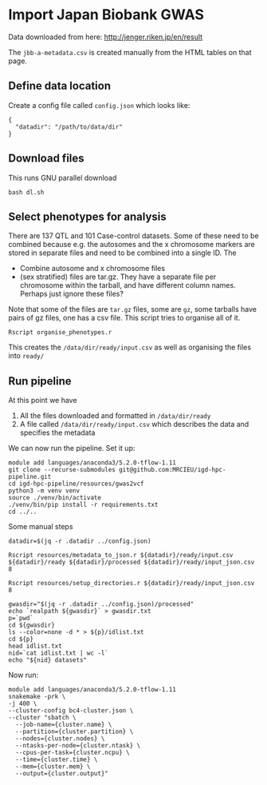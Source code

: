 # Import Japan Biobank GWAS

Data downloaded from here: http://jenger.riken.jp/en/result

The `jbb-a-metadata.csv` is created manually from the HTML tables on that page.

## Define data location

Create a config file called `config.json` which looks like:

```
{
  "datadir": "/path/to/data/dir"
}
```


## Download files

This runs GNU parallel download

```
bash dl.sh
```

## Select phenotypes for analysis

There are 137 QTL and 101 Case-control datasets. Some of these need to be combined because e.g. the autosomes and the x chromosome markers are stored in separate files and need to be combined into a single ID. The 

- Combine autosome and x chromosome files
- (sex stratified) files are tar.gz. They have a separate file per chromosome within the tarball, and have different column names. Perhaps just ignore these files?

Note that some of the files are `tar.gz` files, some are `gz`, some tarballs have pairs of gz files, one has a csv file. This script tries to organise all of it.

```
Rscript organise_phenotypes.r
```

This creates the `/data/dir/ready/input.csv` as well as organising the files into `ready/`

## Run pipeline

At this point we have

1. All the files downloaded and formatted in `/data/dir/ready`
2. A file called `/data/dir/ready/input.csv` which describes the data and specifies the metadata

We can now run the pipeline. Set it up:

```
module add languages/anaconda3/5.2.0-tflow-1.11
git clone --recurse-submodules git@github.com:MRCIEU/igd-hpc-pipeline.git
cd igd-hpc-pipeline/resources/gwas2vcf
python3 -m venv venv
source ./venv/bin/activate
./venv/bin/pip install -r requirements.txt
cd ../..
```



Some manual steps

```
datadir=$(jq -r .datadir ../config.json)

Rscript resources/metadata_to_json.r ${datadir}/ready/input.csv ${datadir}/ready ${datadir}/processed ${datadir}/ready/input_json.csv 8

Rscript resources/setup_directories.r ${datadir}/ready/input_json.csv 8

gwasdir="$(jq -r .datadir ../config.json)/processed"
echo `realpath ${gwasdir}` > gwasdir.txt
p=`pwd`
cd ${gwasdir}
ls --color=none -d * > ${p}/idlist.txt
cd ${p}
head idlist.txt
nid=`cat idlist.txt | wc -l`
echo "${nid} datasets"
```


Now run:

```
module add languages/anaconda3/5.2.0-tflow-1.11
snakemake -prk \
-j 400 \
--cluster-config bc4-cluster.json \
--cluster "sbatch \
  --job-name={cluster.name} \
  --partition={cluster.partition} \
  --nodes={cluster.nodes} \
  --ntasks-per-node={cluster.ntask} \
  --cpus-per-task={cluster.ncpu} \
  --time={cluster.time} \
  --mem={cluster.mem} \
  --output={cluster.output}"
```

